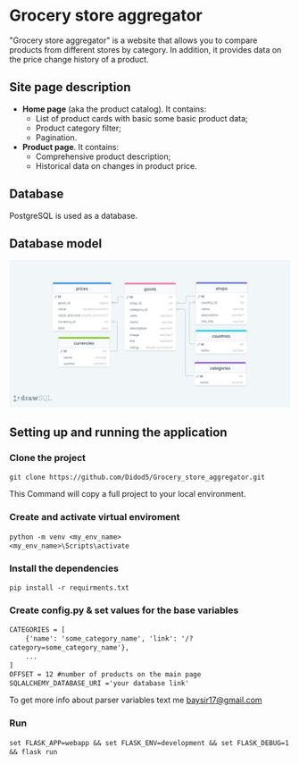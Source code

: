 # Grocery store aggregator

"Grocery store aggregator" is a website that allows you to compare products from different stores by category. In addition, it provides data on the price change history of a product.

## Site page description
- **Home page** (aka the product catalog). It contains:
    - List of product cards with basic some basic product data;
    - Product category filter;
    - Pagination.
- **Product page**. It contains:
    - Comprehensive product description;
    - Historical data on changes in product price.

## Database
PostgreSQL is used as a database.

## Database model
![DB model](docs/groceries-aggregator-db.png)

## Setting up and running the application

### Clone the project
```
git clone https://github.com/Didod5/Grocery_store_aggregator.git
```
This Command will copy a full project to your local environment.

### Create and activate virtual enviroment
```
python -m venv <my_env_name>
<my_env_name>\Scripts\activate 
```

### Install the dependencies
```
pip install -r requirments.txt
```
### Create config.py & set values for the base variables
```
CATEGORIES = [
    {'name': 'some_category_name', 'link': '/?category=some_category_name'},
    ...
]
OFFSET = 12 #number of products on the main page
SQLALCHEMY_DATABASE_URI ='your database link'
```
To get more info about parser variables text me baysir17@gmail.com
### Run 
```
set FLASK_APP=webapp && set FLASK_ENV=development && set FLASK_DEBUG=1 && flask run
```
